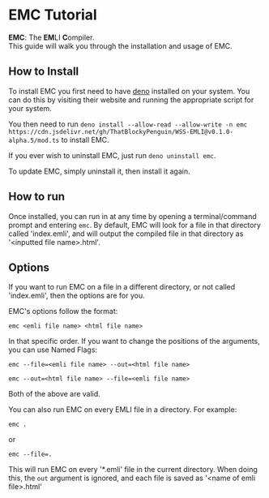 EMC Tutorial
============

**EMC**: The **EM**LI **C**ompiler.
<br>
This guide will walk you through the installation and usage of EMC.

## How to Install
To install EMC you first need to have [deno](https://deno.land) installed on your system. You can do this by visiting their website and running the appropriate script for your system.

You then need to run `deno install --allow-read --allow-write -n emc https://cdn.jsdelivr.net/gh/ThatBlockyPenguin/WSS-EMLI@v0.1.0-alpha.5/mod.ts` to install EMC.

If you ever wish to uninstall EMC, just run `deno uninstall emc`.

To update EMC, simply uninstall it, then install it again.

## How to run
Once installed, you can run in at any time by opening a terminal/command prompt and entering `emc`. By default, EMC will look for a file in that directory called 'index.emli', and will output the compiled file in that directory as '&lt;inputted file name&gt;.html'.

## Options
If you want to run EMC on a file in a different directory, or not called 'index.emli', then the options are for you.

EMC's options follow the format:
```
emc <emli file name> <html file name>
```
In that specific order. If you want to change the positions of the arguments, you can use Named Flags:
```
emc --file=<emli file name> --out=<html file name>
```
```
emc --out=<html file name> --file=<emli file name>
```

Both of the above are valid.

You can also run EMC on every EMLI file in a directory. For example:
```
emc .
```
or
```
emc --file=.
```
This will run EMC on every '\*.emli' file in the current directory. When doing this, the `out` argument is ignored, and each file is saved as '&lt;name of emli file&gt;.html'
